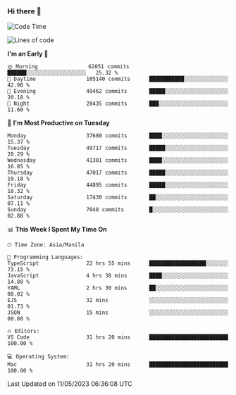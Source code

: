### Hi there 👋

<!--START_SECTION:waka-->
![Code Time](http://img.shields.io/badge/Code%20Time-3%2C930%20hrs%2041%20mins-blue)

![Lines of code](https://img.shields.io/badge/From%20Hello%20World%20I%27ve%20Written-100.2%20million%20lines%20of%20code-blue)

**I'm an Early 🐤** 

```text
🌞 Morning                62051 commits       ██████░░░░░░░░░░░░░░░░░░░   25.32 % 
🌆 Daytime                105140 commits      ███████████░░░░░░░░░░░░░░   42.90 % 
🌃 Evening                49462 commits       █████░░░░░░░░░░░░░░░░░░░░   20.18 % 
🌙 Night                  28435 commits       ███░░░░░░░░░░░░░░░░░░░░░░   11.60 % 
```
📅 **I'm Most Productive on Tuesday** 

```text
Monday                   37680 commits       ████░░░░░░░░░░░░░░░░░░░░░   15.37 % 
Tuesday                  49717 commits       █████░░░░░░░░░░░░░░░░░░░░   20.29 % 
Wednesday                41301 commits       ████░░░░░░░░░░░░░░░░░░░░░   16.85 % 
Thursday                 47017 commits       █████░░░░░░░░░░░░░░░░░░░░   19.18 % 
Friday                   44895 commits       █████░░░░░░░░░░░░░░░░░░░░   18.32 % 
Saturday                 17430 commits       ██░░░░░░░░░░░░░░░░░░░░░░░   07.11 % 
Sunday                   7048 commits        █░░░░░░░░░░░░░░░░░░░░░░░░   02.88 % 
```


📊 **This Week I Spent My Time On** 

```text
🕑︎ Time Zone: Asia/Manila

💬 Programming Languages: 
TypeScript               22 hrs 55 mins      ██████████████████░░░░░░░   73.15 % 
JavaScript               4 hrs 38 mins       ████░░░░░░░░░░░░░░░░░░░░░   14.80 % 
YAML                     2 hrs 30 mins       ██░░░░░░░░░░░░░░░░░░░░░░░   08.02 % 
EJS                      32 mins             ░░░░░░░░░░░░░░░░░░░░░░░░░   01.73 % 
JSON                     15 mins             ░░░░░░░░░░░░░░░░░░░░░░░░░   00.80 % 

🔥 Editors: 
VS Code                  31 hrs 20 mins      █████████████████████████   100.00 % 

💻 Operating System: 
Mac                      31 hrs 20 mins      █████████████████████████   100.00 % 
```


 Last Updated on 11/05/2023 06:36:08 UTC
<!--END_SECTION:waka-->


<!--
**rad182/rad182** is a ✨ _special_ ✨ repository because its `README.md` (this file) appears on your GitHub profile.

Here are some ideas to get you started:

- 🔭 I’m currently working on ...
- 🌱 I’m currently learning ...
- 👯 I’m looking to collaborate on ...
- 🤔 I’m looking for help with ...
- 💬 Ask me about ...
- 📫 How to reach me: ...
- 😄 Pronouns: ...
- ⚡ Fun fact: ...
-->
